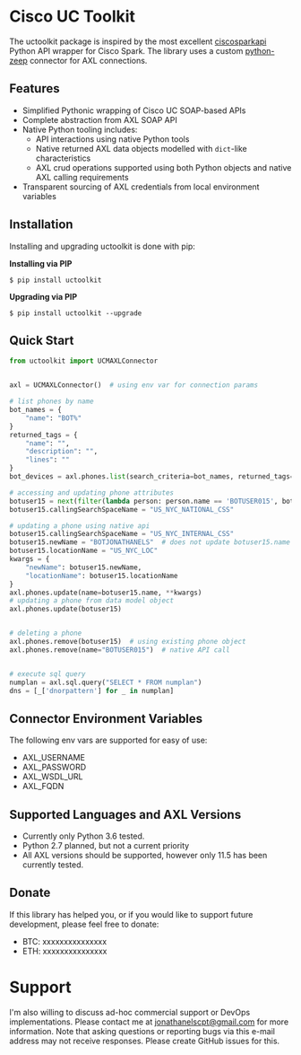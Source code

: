 # Cisco UC Toolkit

The uctoolkit package is inspired by the most excellent [ciscosparkapi](https://github.com/CiscoDevNet/ciscosparkapi)
Python API wrapper for Cisco Spark.  The library uses a custom 
[python-zeep](https://github.com/mvantellingen/python-zeep) connector for AXL connections.


## Features

 - Simplified Pythonic wrapping of Cisco UC SOAP-based APIs
 - Complete abstraction from AXL SOAP API
 - Native Python tooling includes:
   - API interactions using native Python tools
   - Native returned AXL data objects modelled with `dict`-like characteristics
   - AXL crud operations supported using both Python objects and native AXL calling requirements
 - Transparent sourcing of AXL credentials from local environment variables
 
  
## Installation

Installing and upgrading uctoolkit is done with pip:

**Installing via PIP**

    $ pip install uctoolkit

**Upgrading via PIP**

    $ pip install uctoolkit --upgrade
    

## Quick Start

```python
from uctoolkit import UCMAXLConnector


axl = UCMAXLConnector()  # using env var for connection params

# list phones by name
bot_names = {
    "name": "BOT%"
}
returned_tags = {
    "name": "",
    "description": "",
    "lines": ""
}
bot_devices = axl.phones.list(search_criteria=bot_names, returned_tags=returned_tags)

# accessing and updating phone attributes
botuser15 = next(filter(lambda person: person.name == 'BOTUSER015', bot_devices))
botuser15.callingSearchSpaceName = "US_NYC_NATIONAL_CSS"

# updating a phone using native api
botuser15.callingSearchSpaceName = "US_NYC_INTERNAL_CSS"
botuser15.newName = "BOTJONATHANELS"  # does not update botuser15.name attribute
botuser15.locationName = "US_NYC_LOC"
kwargs = {
    "newName": botuser15.newName,
    "locationName": botuser15.locationName
}
axl.phones.update(name=botuser15.name, **kwargs)
# updating a phone from data model object
axl.phones.update(botuser15)


# deleting a phone
axl.phones.remove(botuser15)  # using existing phone object
axl.phones.remove(name="BOTUSER015")  # native API call


# execute sql query
numplan = axl.sql.query("SELECT * FROM numplan")
dns = [_['dnorpattern'] for _ in numplan]

```


 ## Connector Environment Variables
 
 The following env vars are supported for easy of use:
 
 - AXL_USERNAME
 - AXL_PASSWORD
 - AXL_WSDL_URL
 - AXL_FQDN

 
## Supported Languages and AXL Versions

 - Currently only Python 3.6 tested.
 - Python 2.7 planned, but not a current priority
 - All AXL versions should be supported, however only 11.5 has been currently tested.
 
 
 ## Donate
 
If this library has helped you, or if you would like to support future development, please feel free to donate:

 - BTC: xxxxxxxxxxxxxxx
 - ETH: xxxxxxxxxxxxxxx
 
 # Support
 
 I'm also willing to discuss ad-hoc commercial support or DevOps implementations.
 Please contact me at [jonathanelscpt@gmail.com](mailto:jonathanelscpt@gmail.com) for more information. 
 Note that asking questions or reporting bugs via this e-mail address may not receive responses.
 Please create GitHub issues for this.
 